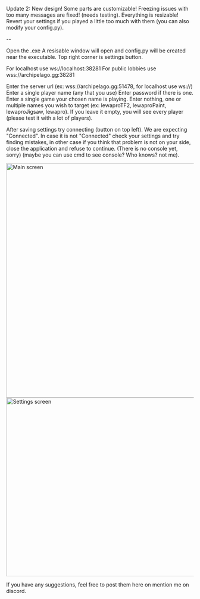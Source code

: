 Update 2:
New design! Some parts are customizable!
Freezing issues with too many messages are fixed! (needs testing).
Everything is resizable!
Revert your settings if you played a little too much with them (you can also modify your config.py).

--

Open the .exe
A resisable window will open and config.py will be created near the executable.
Top right corner is settings button.

For localhost use ws://localhost:38281
For public lobbies use wss://archipelago.gg:38281

Enter the server url (ex: wss://archipelago.gg:51478, for localhost use ws://)
Enter a single player name (any that you use)
Enter password if there is one.
Enter a single game your chosen name is playing.
Enter nothing, one or multiple names you wish to target (ex: lewaproTF2, lewaproPaint, lewaproJigsaw, lewapro). If you leave it empty, you will see every player (please test it with a lot of players).

After saving settings try connecting (button on top left). We are expecting "Connected". In case it is not "Connected" check your settings and try finding mistakes, in other case if you think that problem is not on your side, close the application and refuse to continue. (There is no console yet, sorry) (maybe you can use cmd to see console? Who knows? not me).

<img width="800" height="630" alt="Main screen" src="https://github.com/user-attachments/assets/5f0608e9-4a52-43c9-a4fd-3a36e8004bfe" />
<img width="540" height="480" alt="Settings screen" src="https://github.com/user-attachments/assets/8498fcf7-b99a-459f-acad-c4ffbb623a40" />

If you have any suggestions, feel free to post them here on mention me on discord.
